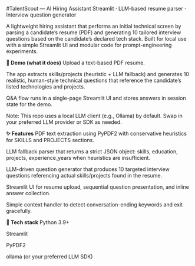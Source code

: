 #TalentScout — AI Hiring Assistant
Streamlit · LLM-based resume parser · Interview question generator

A lightweight hiring assistant that performs an initial technical screen by parsing a candidate’s resume (PDF) and generating 10 tailored interview questions based on the candidate’s declared tech stack. Built for local use with a simple Streamlit UI and modular code for prompt-engineering experiments.

**🚀 Demo (what it does)**
Upload a text-based PDF resume.

The app extracts skills/projects (heuristic + LLM fallback) and generates 10 realistic, human-style technical questions that reference the candidate’s listed technologies and projects.

Q&A flow runs in a single-page Streamlit UI and stores answers in session state for the demo.

Note: This repo uses a local LLM client (e.g., Ollama) by default. Swap in your preferred LLM provider or SDK as needed.

**✨ Features**
PDF text extraction using PyPDF2 with conservative heuristics for SKILLS and PROJECTS sections.

LLM fallback parser that returns a strict JSON object: skills, education, projects, experience_years when heuristics are insufficient.

LLM-driven question generator that produces 10 targeted interview questions referencing actual skills/projects found in the resume.

Streamlit UI for resume upload, sequential question presentation, and inline answer collection.

Simple context handler to detect conversation-ending keywords and exit gracefully.

**🧰 Tech stack**
Python 3.9+

Streamlit

PyPDF2

ollama (or your preferred LLM SDK)

